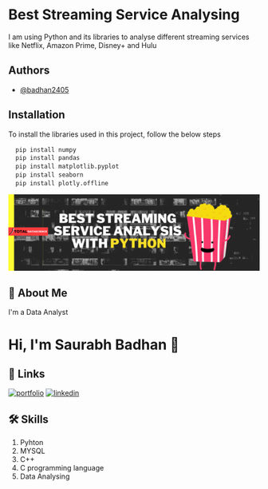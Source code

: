 
# Best Streaming Service Analysing

I am using Python and its libraries to analyse different streaming services like Netflix, Amazon Prime, Disney+ and Hulu


## Authors

- [@badhan2405](https://www.github.com/badhan2405)


## Installation

To install the libraries used in this project, follow the below steps

```bash
  pip install numpy
  pip install pandas
  pip install matplotlib.pyplot
  pip install seaborn
  pip install plotly.offline
```
    
![Logo](https://github.com/badhan2405/Best-Streaming-Service-Analysing/blob/main/download.gif?raw=true)


## 🚀 About Me
I'm a Data Analyst


# Hi, I'm Saurabh Badhan 👋


## 🔗 Links
[![portfolio](https://img.shields.io/badge/my_portfolio-000?style=for-the-badge&logo=ko-fi&logoColor=white)](https://katherineoelsner.com/)
[![linkedin](https://img.shields.io/badge/linkedin-0A66C2?style=for-the-badge&logo=linkedin&logoColor=white)](https://www.linkedin.com/in/saurabh-badhan)



## 🛠 Skills
1. Pyhton
2. MYSQL
3. C++
4. C programming language
5. Data Analysing

